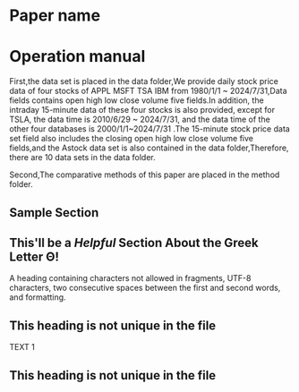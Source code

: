 # Paper name

# Operation manual
First,the data set is placed in the data folder,We provide daily stock price data of four stocks of APPL MSFT TSA IBM from 
1980/1/1 ~ 2024/7/31,Data fields contains open high low close volume five fields.In addition, the intraday 15-minute data of these four stocks is also provided, except for TSLA, the data time is 2010/6/29  ~ 2024/7/31, and the data time of the other four databases is 2000/1/1~2024/7/31 .The 15-minute stock price data set field also includes the closing open high low close volume five fields,and the Astock data set is also contained in the data folder,Therefore, there are 10 data sets in the data folder.

Second,The comparative methods of this paper are placed in the method folder.



## Sample Section

## This'll be a _Helpful_ Section About the Greek Letter Θ!
A heading containing characters not allowed in fragments, UTF-8 characters, two consecutive spaces between the first and second words, and formatting.

## This heading is not unique in the file

TEXT 1

## This heading is not unique in the file
